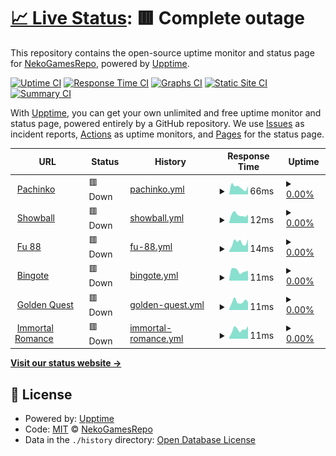 # [📈 Live Status](https://NekoGamesRepo.github.io/status): <!--live status--> **🟥 Complete outage**

This repository contains the open-source uptime monitor and status page for [NekoGamesRepo](https://NekoGamesRepo.github.io/status), powered by [Upptime](https://github.com/upptime/upptime).

[![Uptime CI](https://github.com/NekoGamesRepo/status/workflows/Uptime%20CI/badge.svg)](https://github.com/NekoGamesRepo/status/actions?query=workflow%3A%22Uptime+CI%22)
[![Response Time CI](https://github.com/NekoGamesRepo/status/workflows/Response%20Time%20CI/badge.svg)](https://github.com/NekoGamesRepo/status/actions?query=workflow%3A%22Response+Time+CI%22)
[![Graphs CI](https://github.com/NekoGamesRepo/status/workflows/Graphs%20CI/badge.svg)](https://github.com/NekoGamesRepo/status/actions?query=workflow%3A%22Graphs+CI%22)
[![Static Site CI](https://github.com/NekoGamesRepo/status/workflows/Static%20Site%20CI/badge.svg)](https://github.com/NekoGamesRepo/status/actions?query=workflow%3A%22Static+Site+CI%22)
[![Summary CI](https://github.com/NekoGamesRepo/status/workflows/Summary%20CI/badge.svg)](https://github.com/NekoGamesRepo/status/actions?query=workflow%3A%22Summary+CI%22)

With [Upptime](https://upptime.js.org), you can get your own unlimited and free uptime monitor and status page, powered entirely by a GitHub repository. We use [Issues](https://github.com/NekoGamesRepo/status/issues) as incident reports, [Actions](https://github.com/NekoGamesRepo/status/actions) as uptime monitors, and [Pages](https://NekoGamesRepo.github.io/status) for the status page.

<!--start: status pages-->
<!-- This summary is generated by Upptime (https://github.com/upptime/upptime) -->
<!-- Do not edit this manually, your changes will be overwritten -->
<!-- prettier-ignore -->
| URL | Status | History | Response Time | Uptime |
| --- | ------ | ------- | ------------- | ------ |
| <img alt="" src="https://marketing.neko.games/img/Pachinko_Animation600x350.gif" height="13"> [Pachinko](https://redirector32.valueactive.eu/Casino/Default.aspx?applicationid=4023&sext1=demo&sext2=demo&serverid=22619&gameid=Pachinko&ul=en&variant=UAT-demo) | 🟥 Down | [pachinko.yml](https://github.com/NekoGamesRepo/status/commits/HEAD/history/pachinko.yml) | <details><summary><img alt="Response time graph" src="./graphs/pachinko/response-time-week.png" height="20"> 66ms</summary><br><a href="https://NekoGamesRepo.github.io/status/history/pachinko"><img alt="Response time 271" src="https://img.shields.io/endpoint?url=https%3A%2F%2Fraw.githubusercontent.com%2FNekoGamesRepo%2Fstatus%2FHEAD%2Fapi%2Fpachinko%2Fresponse-time.json"></a><br><a href="https://NekoGamesRepo.github.io/status/history/pachinko"><img alt="24-hour response time 87" src="https://img.shields.io/endpoint?url=https%3A%2F%2Fraw.githubusercontent.com%2FNekoGamesRepo%2Fstatus%2FHEAD%2Fapi%2Fpachinko%2Fresponse-time-day.json"></a><br><a href="https://NekoGamesRepo.github.io/status/history/pachinko"><img alt="7-day response time 66" src="https://img.shields.io/endpoint?url=https%3A%2F%2Fraw.githubusercontent.com%2FNekoGamesRepo%2Fstatus%2FHEAD%2Fapi%2Fpachinko%2Fresponse-time-week.json"></a><br><a href="https://NekoGamesRepo.github.io/status/history/pachinko"><img alt="30-day response time 77" src="https://img.shields.io/endpoint?url=https%3A%2F%2Fraw.githubusercontent.com%2FNekoGamesRepo%2Fstatus%2FHEAD%2Fapi%2Fpachinko%2Fresponse-time-month.json"></a><br><a href="https://NekoGamesRepo.github.io/status/history/pachinko"><img alt="1-year response time 256" src="https://img.shields.io/endpoint?url=https%3A%2F%2Fraw.githubusercontent.com%2FNekoGamesRepo%2Fstatus%2FHEAD%2Fapi%2Fpachinko%2Fresponse-time-year.json"></a></details> | <details><summary><a href="https://NekoGamesRepo.github.io/status/history/pachinko">0.00%</a></summary><a href="https://NekoGamesRepo.github.io/status/history/pachinko"><img alt="All-time uptime 78.41%" src="https://img.shields.io/endpoint?url=https%3A%2F%2Fraw.githubusercontent.com%2FNekoGamesRepo%2Fstatus%2FHEAD%2Fapi%2Fpachinko%2Fuptime.json"></a><br><a href="https://NekoGamesRepo.github.io/status/history/pachinko"><img alt="24-hour uptime 0.00%" src="https://img.shields.io/endpoint?url=https%3A%2F%2Fraw.githubusercontent.com%2FNekoGamesRepo%2Fstatus%2FHEAD%2Fapi%2Fpachinko%2Fuptime-day.json"></a><br><a href="https://NekoGamesRepo.github.io/status/history/pachinko"><img alt="7-day uptime 0.00%" src="https://img.shields.io/endpoint?url=https%3A%2F%2Fraw.githubusercontent.com%2FNekoGamesRepo%2Fstatus%2FHEAD%2Fapi%2Fpachinko%2Fuptime-week.json"></a><br><a href="https://NekoGamesRepo.github.io/status/history/pachinko"><img alt="30-day uptime 0.00%" src="https://img.shields.io/endpoint?url=https%3A%2F%2Fraw.githubusercontent.com%2FNekoGamesRepo%2Fstatus%2FHEAD%2Fapi%2Fpachinko%2Fuptime-month.json"></a><br><a href="https://NekoGamesRepo.github.io/status/history/pachinko"><img alt="1-year uptime 56.79%" src="https://img.shields.io/endpoint?url=https%3A%2F%2Fraw.githubusercontent.com%2FNekoGamesRepo%2Fstatus%2FHEAD%2Fapi%2Fpachinko%2Fuptime-year.json"></a></details>
| <img alt="" src="https://marketing.neko.games/img/SuperShowball_Animation600x350.gif" height="13"> [Showball](https://redirector32.valueactive.eu/Casino/Default.aspx?applicationid=4023&sext1=demo&sext2=demo&serverid=22619&gameid=SuperShowball&ul=en&variant=UAT-demo) | 🟥 Down | [showball.yml](https://github.com/NekoGamesRepo/status/commits/HEAD/history/showball.yml) | <details><summary><img alt="Response time graph" src="./graphs/showball/response-time-week.png" height="20"> 12ms</summary><br><a href="https://NekoGamesRepo.github.io/status/history/showball"><img alt="Response time 147" src="https://img.shields.io/endpoint?url=https%3A%2F%2Fraw.githubusercontent.com%2FNekoGamesRepo%2Fstatus%2FHEAD%2Fapi%2Fshowball%2Fresponse-time.json"></a><br><a href="https://NekoGamesRepo.github.io/status/history/showball"><img alt="24-hour response time 14" src="https://img.shields.io/endpoint?url=https%3A%2F%2Fraw.githubusercontent.com%2FNekoGamesRepo%2Fstatus%2FHEAD%2Fapi%2Fshowball%2Fresponse-time-day.json"></a><br><a href="https://NekoGamesRepo.github.io/status/history/showball"><img alt="7-day response time 12" src="https://img.shields.io/endpoint?url=https%3A%2F%2Fraw.githubusercontent.com%2FNekoGamesRepo%2Fstatus%2FHEAD%2Fapi%2Fshowball%2Fresponse-time-week.json"></a><br><a href="https://NekoGamesRepo.github.io/status/history/showball"><img alt="30-day response time 12" src="https://img.shields.io/endpoint?url=https%3A%2F%2Fraw.githubusercontent.com%2FNekoGamesRepo%2Fstatus%2FHEAD%2Fapi%2Fshowball%2Fresponse-time-month.json"></a><br><a href="https://NekoGamesRepo.github.io/status/history/showball"><img alt="1-year response time 120" src="https://img.shields.io/endpoint?url=https%3A%2F%2Fraw.githubusercontent.com%2FNekoGamesRepo%2Fstatus%2FHEAD%2Fapi%2Fshowball%2Fresponse-time-year.json"></a></details> | <details><summary><a href="https://NekoGamesRepo.github.io/status/history/showball">0.00%</a></summary><a href="https://NekoGamesRepo.github.io/status/history/showball"><img alt="All-time uptime 78.42%" src="https://img.shields.io/endpoint?url=https%3A%2F%2Fraw.githubusercontent.com%2FNekoGamesRepo%2Fstatus%2FHEAD%2Fapi%2Fshowball%2Fuptime.json"></a><br><a href="https://NekoGamesRepo.github.io/status/history/showball"><img alt="24-hour uptime 0.00%" src="https://img.shields.io/endpoint?url=https%3A%2F%2Fraw.githubusercontent.com%2FNekoGamesRepo%2Fstatus%2FHEAD%2Fapi%2Fshowball%2Fuptime-day.json"></a><br><a href="https://NekoGamesRepo.github.io/status/history/showball"><img alt="7-day uptime 0.00%" src="https://img.shields.io/endpoint?url=https%3A%2F%2Fraw.githubusercontent.com%2FNekoGamesRepo%2Fstatus%2FHEAD%2Fapi%2Fshowball%2Fuptime-week.json"></a><br><a href="https://NekoGamesRepo.github.io/status/history/showball"><img alt="30-day uptime 0.00%" src="https://img.shields.io/endpoint?url=https%3A%2F%2Fraw.githubusercontent.com%2FNekoGamesRepo%2Fstatus%2FHEAD%2Fapi%2Fshowball%2Fuptime-month.json"></a><br><a href="https://NekoGamesRepo.github.io/status/history/showball"><img alt="1-year uptime 56.79%" src="https://img.shields.io/endpoint?url=https%3A%2F%2Fraw.githubusercontent.com%2FNekoGamesRepo%2Fstatus%2FHEAD%2Fapi%2Fshowball%2Fuptime-year.json"></a></details>
| <img alt="" src="https://marketing.neko.games/img/Fu88_Animation600x350.gif" height="13"> [Fu 88](https://redirector32.valueactive.eu/Casino/Default.aspx?applicationid=4023&sext1=demo&sext2=demo&serverid=22619&gameid=Fu88&ul=en&variant=UAT-demo) | 🟥 Down | [fu-88.yml](https://github.com/NekoGamesRepo/status/commits/HEAD/history/fu-88.yml) | <details><summary><img alt="Response time graph" src="./graphs/fu-88/response-time-week.png" height="20"> 14ms</summary><br><a href="https://NekoGamesRepo.github.io/status/history/fu-88"><img alt="Response time 174" src="https://img.shields.io/endpoint?url=https%3A%2F%2Fraw.githubusercontent.com%2FNekoGamesRepo%2Fstatus%2FHEAD%2Fapi%2Ffu-88%2Fresponse-time.json"></a><br><a href="https://NekoGamesRepo.github.io/status/history/fu-88"><img alt="24-hour response time 15" src="https://img.shields.io/endpoint?url=https%3A%2F%2Fraw.githubusercontent.com%2FNekoGamesRepo%2Fstatus%2FHEAD%2Fapi%2Ffu-88%2Fresponse-time-day.json"></a><br><a href="https://NekoGamesRepo.github.io/status/history/fu-88"><img alt="7-day response time 14" src="https://img.shields.io/endpoint?url=https%3A%2F%2Fraw.githubusercontent.com%2FNekoGamesRepo%2Fstatus%2FHEAD%2Fapi%2Ffu-88%2Fresponse-time-week.json"></a><br><a href="https://NekoGamesRepo.github.io/status/history/fu-88"><img alt="30-day response time 12" src="https://img.shields.io/endpoint?url=https%3A%2F%2Fraw.githubusercontent.com%2FNekoGamesRepo%2Fstatus%2FHEAD%2Fapi%2Ffu-88%2Fresponse-time-month.json"></a><br><a href="https://NekoGamesRepo.github.io/status/history/fu-88"><img alt="1-year response time 161" src="https://img.shields.io/endpoint?url=https%3A%2F%2Fraw.githubusercontent.com%2FNekoGamesRepo%2Fstatus%2FHEAD%2Fapi%2Ffu-88%2Fresponse-time-year.json"></a></details> | <details><summary><a href="https://NekoGamesRepo.github.io/status/history/fu-88">0.00%</a></summary><a href="https://NekoGamesRepo.github.io/status/history/fu-88"><img alt="All-time uptime 78.42%" src="https://img.shields.io/endpoint?url=https%3A%2F%2Fraw.githubusercontent.com%2FNekoGamesRepo%2Fstatus%2FHEAD%2Fapi%2Ffu-88%2Fuptime.json"></a><br><a href="https://NekoGamesRepo.github.io/status/history/fu-88"><img alt="24-hour uptime 0.00%" src="https://img.shields.io/endpoint?url=https%3A%2F%2Fraw.githubusercontent.com%2FNekoGamesRepo%2Fstatus%2FHEAD%2Fapi%2Ffu-88%2Fuptime-day.json"></a><br><a href="https://NekoGamesRepo.github.io/status/history/fu-88"><img alt="7-day uptime 0.00%" src="https://img.shields.io/endpoint?url=https%3A%2F%2Fraw.githubusercontent.com%2FNekoGamesRepo%2Fstatus%2FHEAD%2Fapi%2Ffu-88%2Fuptime-week.json"></a><br><a href="https://NekoGamesRepo.github.io/status/history/fu-88"><img alt="30-day uptime 0.00%" src="https://img.shields.io/endpoint?url=https%3A%2F%2Fraw.githubusercontent.com%2FNekoGamesRepo%2Fstatus%2FHEAD%2Fapi%2Ffu-88%2Fuptime-month.json"></a><br><a href="https://NekoGamesRepo.github.io/status/history/fu-88"><img alt="1-year uptime 56.78%" src="https://img.shields.io/endpoint?url=https%3A%2F%2Fraw.githubusercontent.com%2FNekoGamesRepo%2Fstatus%2FHEAD%2Fapi%2Ffu-88%2Fuptime-year.json"></a></details>
| <img alt="" src="https://marketing.neko.games/img/Bingote_Animation525x350.gif" height="13"> [Bingote](https://redirector32.valueactive.eu/Casino/Default.aspx?applicationid=4023&sext1=demo&sext2=demo&serverid=22619&gameid=Bingote&ul=en&variant=UAT-demo) | 🟥 Down | [bingote.yml](https://github.com/NekoGamesRepo/status/commits/HEAD/history/bingote.yml) | <details><summary><img alt="Response time graph" src="./graphs/bingote/response-time-week.png" height="20"> 11ms</summary><br><a href="https://NekoGamesRepo.github.io/status/history/bingote"><img alt="Response time 133" src="https://img.shields.io/endpoint?url=https%3A%2F%2Fraw.githubusercontent.com%2FNekoGamesRepo%2Fstatus%2FHEAD%2Fapi%2Fbingote%2Fresponse-time.json"></a><br><a href="https://NekoGamesRepo.github.io/status/history/bingote"><img alt="24-hour response time 14" src="https://img.shields.io/endpoint?url=https%3A%2F%2Fraw.githubusercontent.com%2FNekoGamesRepo%2Fstatus%2FHEAD%2Fapi%2Fbingote%2Fresponse-time-day.json"></a><br><a href="https://NekoGamesRepo.github.io/status/history/bingote"><img alt="7-day response time 11" src="https://img.shields.io/endpoint?url=https%3A%2F%2Fraw.githubusercontent.com%2FNekoGamesRepo%2Fstatus%2FHEAD%2Fapi%2Fbingote%2Fresponse-time-week.json"></a><br><a href="https://NekoGamesRepo.github.io/status/history/bingote"><img alt="30-day response time 11" src="https://img.shields.io/endpoint?url=https%3A%2F%2Fraw.githubusercontent.com%2FNekoGamesRepo%2Fstatus%2FHEAD%2Fapi%2Fbingote%2Fresponse-time-month.json"></a><br><a href="https://NekoGamesRepo.github.io/status/history/bingote"><img alt="1-year response time 111" src="https://img.shields.io/endpoint?url=https%3A%2F%2Fraw.githubusercontent.com%2FNekoGamesRepo%2Fstatus%2FHEAD%2Fapi%2Fbingote%2Fresponse-time-year.json"></a></details> | <details><summary><a href="https://NekoGamesRepo.github.io/status/history/bingote">0.00%</a></summary><a href="https://NekoGamesRepo.github.io/status/history/bingote"><img alt="All-time uptime 78.43%" src="https://img.shields.io/endpoint?url=https%3A%2F%2Fraw.githubusercontent.com%2FNekoGamesRepo%2Fstatus%2FHEAD%2Fapi%2Fbingote%2Fuptime.json"></a><br><a href="https://NekoGamesRepo.github.io/status/history/bingote"><img alt="24-hour uptime 0.00%" src="https://img.shields.io/endpoint?url=https%3A%2F%2Fraw.githubusercontent.com%2FNekoGamesRepo%2Fstatus%2FHEAD%2Fapi%2Fbingote%2Fuptime-day.json"></a><br><a href="https://NekoGamesRepo.github.io/status/history/bingote"><img alt="7-day uptime 0.00%" src="https://img.shields.io/endpoint?url=https%3A%2F%2Fraw.githubusercontent.com%2FNekoGamesRepo%2Fstatus%2FHEAD%2Fapi%2Fbingote%2Fuptime-week.json"></a><br><a href="https://NekoGamesRepo.github.io/status/history/bingote"><img alt="30-day uptime 0.00%" src="https://img.shields.io/endpoint?url=https%3A%2F%2Fraw.githubusercontent.com%2FNekoGamesRepo%2Fstatus%2FHEAD%2Fapi%2Fbingote%2Fuptime-month.json"></a><br><a href="https://NekoGamesRepo.github.io/status/history/bingote"><img alt="1-year uptime 56.79%" src="https://img.shields.io/endpoint?url=https%3A%2F%2Fraw.githubusercontent.com%2FNekoGamesRepo%2Fstatus%2FHEAD%2Fapi%2Fbingote%2Fuptime-year.json"></a></details>
| <img alt="" src="https://marketing.neko.games/img/1524GoldenQuest_Animation524x350.gif" height="13"> [Golden Quest](https://redirector32.valueactive.eu/Casino/Default.aspx?applicationid=4023&sext1=demo&sext2=demo&serverid=22619&gameid=1524GoldenQuest&ul=en&variant=UAT-demo) | 🟥 Down | [golden-quest.yml](https://github.com/NekoGamesRepo/status/commits/HEAD/history/golden-quest.yml) | <details><summary><img alt="Response time graph" src="./graphs/golden-quest/response-time-week.png" height="20"> 11ms</summary><br><a href="https://NekoGamesRepo.github.io/status/history/golden-quest"><img alt="Response time 135" src="https://img.shields.io/endpoint?url=https%3A%2F%2Fraw.githubusercontent.com%2FNekoGamesRepo%2Fstatus%2FHEAD%2Fapi%2Fgolden-quest%2Fresponse-time.json"></a><br><a href="https://NekoGamesRepo.github.io/status/history/golden-quest"><img alt="24-hour response time 14" src="https://img.shields.io/endpoint?url=https%3A%2F%2Fraw.githubusercontent.com%2FNekoGamesRepo%2Fstatus%2FHEAD%2Fapi%2Fgolden-quest%2Fresponse-time-day.json"></a><br><a href="https://NekoGamesRepo.github.io/status/history/golden-quest"><img alt="7-day response time 11" src="https://img.shields.io/endpoint?url=https%3A%2F%2Fraw.githubusercontent.com%2FNekoGamesRepo%2Fstatus%2FHEAD%2Fapi%2Fgolden-quest%2Fresponse-time-week.json"></a><br><a href="https://NekoGamesRepo.github.io/status/history/golden-quest"><img alt="30-day response time 11" src="https://img.shields.io/endpoint?url=https%3A%2F%2Fraw.githubusercontent.com%2FNekoGamesRepo%2Fstatus%2FHEAD%2Fapi%2Fgolden-quest%2Fresponse-time-month.json"></a><br><a href="https://NekoGamesRepo.github.io/status/history/golden-quest"><img alt="1-year response time 111" src="https://img.shields.io/endpoint?url=https%3A%2F%2Fraw.githubusercontent.com%2FNekoGamesRepo%2Fstatus%2FHEAD%2Fapi%2Fgolden-quest%2Fresponse-time-year.json"></a></details> | <details><summary><a href="https://NekoGamesRepo.github.io/status/history/golden-quest">0.00%</a></summary><a href="https://NekoGamesRepo.github.io/status/history/golden-quest"><img alt="All-time uptime 75.84%" src="https://img.shields.io/endpoint?url=https%3A%2F%2Fraw.githubusercontent.com%2FNekoGamesRepo%2Fstatus%2FHEAD%2Fapi%2Fgolden-quest%2Fuptime.json"></a><br><a href="https://NekoGamesRepo.github.io/status/history/golden-quest"><img alt="24-hour uptime 0.00%" src="https://img.shields.io/endpoint?url=https%3A%2F%2Fraw.githubusercontent.com%2FNekoGamesRepo%2Fstatus%2FHEAD%2Fapi%2Fgolden-quest%2Fuptime-day.json"></a><br><a href="https://NekoGamesRepo.github.io/status/history/golden-quest"><img alt="7-day uptime 0.00%" src="https://img.shields.io/endpoint?url=https%3A%2F%2Fraw.githubusercontent.com%2FNekoGamesRepo%2Fstatus%2FHEAD%2Fapi%2Fgolden-quest%2Fuptime-week.json"></a><br><a href="https://NekoGamesRepo.github.io/status/history/golden-quest"><img alt="30-day uptime 0.00%" src="https://img.shields.io/endpoint?url=https%3A%2F%2Fraw.githubusercontent.com%2FNekoGamesRepo%2Fstatus%2FHEAD%2Fapi%2Fgolden-quest%2Fuptime-month.json"></a><br><a href="https://NekoGamesRepo.github.io/status/history/golden-quest"><img alt="1-year uptime 56.79%" src="https://img.shields.io/endpoint?url=https%3A%2F%2Fraw.githubusercontent.com%2FNekoGamesRepo%2Fstatus%2FHEAD%2Fapi%2Fgolden-quest%2Fuptime-year.json"></a></details>
| <img alt="" src="https://marketing.neko.games/img/ImmortalRomanceVideoBingo_Button_Rectangle.png" height="13"> [Immortal Romance](https://redirector32.valueactive.eu/Casino/Default.aspx?applicationid=4023&sext1=demo&sext2=demo&serverid=22619&gameid=ImmortalRomanceVideoBingo&ul=en&variant=UAT-demo) | 🟥 Down | [immortal-romance.yml](https://github.com/NekoGamesRepo/status/commits/HEAD/history/immortal-romance.yml) | <details><summary><img alt="Response time graph" src="./graphs/immortal-romance/response-time-week.png" height="20"> 11ms</summary><br><a href="https://NekoGamesRepo.github.io/status/history/immortal-romance"><img alt="Response time 131" src="https://img.shields.io/endpoint?url=https%3A%2F%2Fraw.githubusercontent.com%2FNekoGamesRepo%2Fstatus%2FHEAD%2Fapi%2Fimmortal-romance%2Fresponse-time.json"></a><br><a href="https://NekoGamesRepo.github.io/status/history/immortal-romance"><img alt="24-hour response time 14" src="https://img.shields.io/endpoint?url=https%3A%2F%2Fraw.githubusercontent.com%2FNekoGamesRepo%2Fstatus%2FHEAD%2Fapi%2Fimmortal-romance%2Fresponse-time-day.json"></a><br><a href="https://NekoGamesRepo.github.io/status/history/immortal-romance"><img alt="7-day response time 11" src="https://img.shields.io/endpoint?url=https%3A%2F%2Fraw.githubusercontent.com%2FNekoGamesRepo%2Fstatus%2FHEAD%2Fapi%2Fimmortal-romance%2Fresponse-time-week.json"></a><br><a href="https://NekoGamesRepo.github.io/status/history/immortal-romance"><img alt="30-day response time 11" src="https://img.shields.io/endpoint?url=https%3A%2F%2Fraw.githubusercontent.com%2FNekoGamesRepo%2Fstatus%2FHEAD%2Fapi%2Fimmortal-romance%2Fresponse-time-month.json"></a><br><a href="https://NekoGamesRepo.github.io/status/history/immortal-romance"><img alt="1-year response time 106" src="https://img.shields.io/endpoint?url=https%3A%2F%2Fraw.githubusercontent.com%2FNekoGamesRepo%2Fstatus%2FHEAD%2Fapi%2Fimmortal-romance%2Fresponse-time-year.json"></a></details> | <details><summary><a href="https://NekoGamesRepo.github.io/status/history/immortal-romance">0.00%</a></summary><a href="https://NekoGamesRepo.github.io/status/history/immortal-romance"><img alt="All-time uptime 75.84%" src="https://img.shields.io/endpoint?url=https%3A%2F%2Fraw.githubusercontent.com%2FNekoGamesRepo%2Fstatus%2FHEAD%2Fapi%2Fimmortal-romance%2Fuptime.json"></a><br><a href="https://NekoGamesRepo.github.io/status/history/immortal-romance"><img alt="24-hour uptime 0.00%" src="https://img.shields.io/endpoint?url=https%3A%2F%2Fraw.githubusercontent.com%2FNekoGamesRepo%2Fstatus%2FHEAD%2Fapi%2Fimmortal-romance%2Fuptime-day.json"></a><br><a href="https://NekoGamesRepo.github.io/status/history/immortal-romance"><img alt="7-day uptime 0.00%" src="https://img.shields.io/endpoint?url=https%3A%2F%2Fraw.githubusercontent.com%2FNekoGamesRepo%2Fstatus%2FHEAD%2Fapi%2Fimmortal-romance%2Fuptime-week.json"></a><br><a href="https://NekoGamesRepo.github.io/status/history/immortal-romance"><img alt="30-day uptime 0.00%" src="https://img.shields.io/endpoint?url=https%3A%2F%2Fraw.githubusercontent.com%2FNekoGamesRepo%2Fstatus%2FHEAD%2Fapi%2Fimmortal-romance%2Fuptime-month.json"></a><br><a href="https://NekoGamesRepo.github.io/status/history/immortal-romance"><img alt="1-year uptime 56.79%" src="https://img.shields.io/endpoint?url=https%3A%2F%2Fraw.githubusercontent.com%2FNekoGamesRepo%2Fstatus%2FHEAD%2Fapi%2Fimmortal-romance%2Fuptime-year.json"></a></details>

<!--end: status pages-->

[**Visit our status website →**](https://NekoGamesRepo.github.io/status)

## 📄 License

- Powered by: [Upptime](https://github.com/upptime/upptime)
- Code: [MIT](./LICENSE) © [NekoGamesRepo](https://NekoGamesRepo.github.io/status)
- Data in the `./history` directory: [Open Database License](https://opendatacommons.org/licenses/odbl/1-0/)
